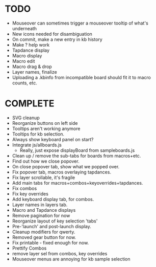 # TODO

- Mouseover can sometimes trigger a mouseover tooltip of what's underneath
- New icons needed for disambiguation
- On commit, make a new entry in kb history
- Make ? help work
- Tapdance display
- Macro display
- Macro edit
- Macro drag & drop
- Layer names, finalize
- Uploading a .kbinfo from incompatible board should fit it to macro counts, etc.

# COMPLETE

- SVG cleanup
- Reorganize buttons on left side
- Tooltips aren't working anymore
- Tooltips for kb selection.
- Always show keyboard panel on start?
- Integrate js/allboards.js
    - Really, just expose displayBoard from sampleboards.js
- Clean up / remove the sub-tabs for boards from macros+etc.
- Find out how we close popover.
- On close popover tab, show what we popped over.
- Fix popover tab, macros overlaying tapdances.
- Fix layer scrollable, it's fragile
- Add main tabs for macros+combos+keyoverrides+tapdances.
- Fix combos
- Fix key overrides
- Add keyboard display tab, for combos.
- Layer names in layers tab.
- Macro and Tapdance displays
- Remove pagination for now
- Reorganize layout of key selection 'tabs'
- Pre-'launch' and post-launch display.
- Cleanup modifiers for qwerty.
- Removed gear button for now.
- Fix printable - fixed enough for now.
- Prettify Combos
- remove layer sel from combos, key overrides
- Mouseover menus are annoying for kb sample selection
